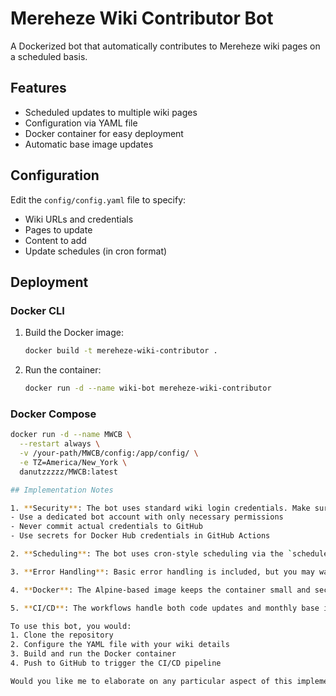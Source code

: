 # Mereheze Wiki Contributor Bot

A Dockerized bot that automatically contributes to Mereheze wiki pages on a scheduled basis.

## Features

- Scheduled updates to multiple wiki pages
- Configuration via YAML file
- Docker container for easy deployment
- Automatic base image updates

## Configuration

Edit the `config/config.yaml` file to specify:
- Wiki URLs and credentials
- Pages to update
- Content to add
- Update schedules (in cron format)

## Deployment

### Docker CLI

1. Build the Docker image:
   ```bash
   docker build -t mereheze-wiki-contributor .

2. Run the container:
   ```bash
   docker run -d --name wiki-bot mereheze-wiki-contributor

### Docker Compose
   ```bash
   docker run -d --name MWCB \
     --restart always \
     -v /your-path/MWCB/config:/app/config/ \
     -e TZ=America/New_York \
     danutzzzzz/MWCB:latest

## Implementation Notes

1. **Security**: The bot uses standard wiki login credentials. Make sure to:
   - Use a dedicated bot account with only necessary permissions
   - Never commit actual credentials to GitHub
   - Use secrets for Docker Hub credentials in GitHub Actions

2. **Scheduling**: The bot uses cron-style scheduling via the `schedule` library.

3. **Error Handling**: Basic error handling is included, but you may want to expand it for production use.

4. **Docker**: The Alpine-based image keeps the container small and secure.

5. **CI/CD**: The workflows handle both code updates and monthly base image refreshes.

To use this bot, you would:
1. Clone the repository
2. Configure the YAML file with your wiki details
3. Build and run the Docker container
4. Push to GitHub to trigger the CI/CD pipeline

Would you like me to elaborate on any particular aspect of this implementation?
